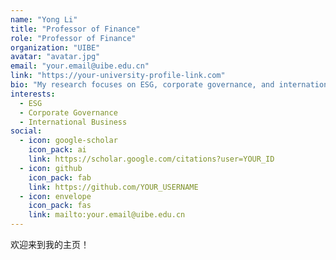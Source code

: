 ```yaml
---
name: "Yong Li"
title: "Professor of Finance"
role: "Professor of Finance"
organization: "UIBE"
avatar: "avatar.jpg"
email: "your.email@uibe.edu.cn"
link: "https://your-university-profile-link.com"
bio: "My research focuses on ESG, corporate governance, and international business."
interests:
  - ESG
  - Corporate Governance
  - International Business
social:
  - icon: google-scholar
    icon_pack: ai
    link: https://scholar.google.com/citations?user=YOUR_ID
  - icon: github
    icon_pack: fab
    link: https://github.com/YOUR_USERNAME
  - icon: envelope
    icon_pack: fas
    link: mailto:your.email@uibe.edu.cn
---
```


欢迎来到我的主页！

